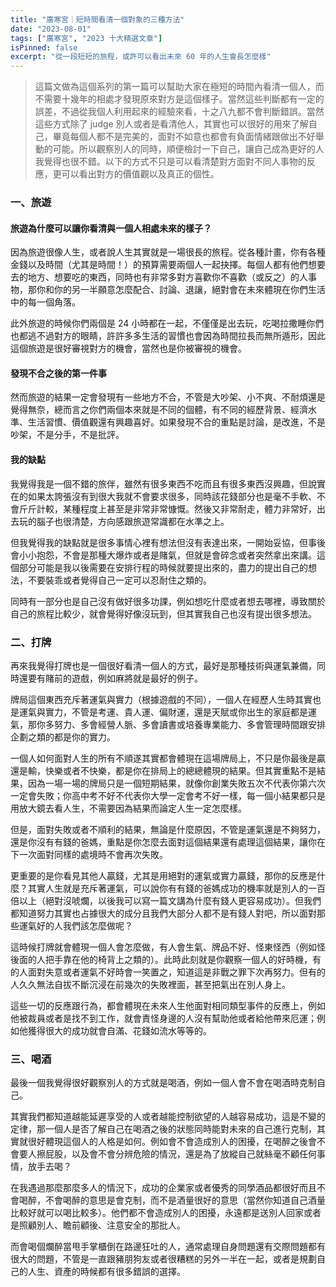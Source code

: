 ```yaml
---
title: "廣寒宮｜短時間看清一個對象的三種方法"
date: "2023-08-01"
tags: ["廣寒宮", "2023 十大精選文章"]
isPinned: false
excerpt: "從一段短短的旅程，或許可以看出未來 60 年的人生會長怎麼樣"
---
```


> 這篇文做為這個系列的第一篇可以幫助大家在極短的時間內看清一個人，而不需要十幾年的相處才發現原來對方是這個樣子。當然這些判斷都有一定的誤差，不過從我個人利用起來的經驗來看，十之八九都不會判斷錯誤。當然這些方式除了 judge 別人或者是看清他人，其實也可以很好的用來了解自己，畢竟每個人都不是完美的，面對不如意也都會有負面情緒跟做出不好舉動的可能。所以觀察別人的同時，順便檢討一下自己，讓自己成為更好的人我覺得也很不錯。以下的方式不只是可以看清楚對方面對不同人事物的反應，更可以看出對方的價值觀以及真正的個性。

### 一、旅遊
#### 旅遊為什麼可以讓你看清與一個人相處未來的樣子？
因為旅遊很像人生，或者說人生其實就是一場很長的旅程。從各種計畫，你有各種金錢以及時間（尤其是時間！）的預算需要兩個人一起抉擇。每個人都有他們想要去的地方、想要吃的東西，同時也有非常多對方喜歡你不喜歡（或反之）的人事物，那你和你的另一半願意怎麼配合、討論、退讓，絕對會在未來體現在你們生活中的每一個角落。

此外旅遊的時候你們兩個是 24 小時都在一起，不僅僅是出去玩，吃喝拉撒睡你們也都逃不過對方的眼睛，許許多多生活的習慣也會因為時間拉長而無所遁形，因此這個旅遊是很好審視對方的機會，當然也是你被審視的機會。

#### 發現不合之後的第一件事
然而旅遊的結果一定會發現有一些地方不合，不管是大吵架、小不爽、不耐煩還是覺得無奈，總而言之你們兩個本來就是不同的個體，有不同的經歷背景、經濟水準、生活習慣、價值觀還有興趣喜好。如果發現不合的重點是討論，是改進，不是吵架，不是分手，不是批評。

#### 我的缺點
我覺得我是一個不錯的旅伴，雖然有很多東西不吃而且有很多東西沒興趣，但說實在的如果太誇張沒有到很大我就不會要求很多，同時該花錢部分也是毫不手軟、不會斤斤計較，某種程度上甚至是非常非常慷慨。然後又非常耐走，體力非常好，出去玩的腦子也很清楚，方向感跟旅遊常識都在水準之上。

但我覺得我的缺點就是很多事情心裡有想法但沒有表達出來，一開始妥協，但事後會小小抱怨，不會是那種大爆炸或者是賭氣，但就是會碎念或者突然拿出來講。這個部分可能是我以後需要在安排行程的時候就要提出來的，盡力的提出自己的想法，不要裝乖或者覺得自己一定可以忍耐住之類的。

同時有一部分也是自己沒有做好很多功課，例如想吃什麼或者想去哪裡，導致關於自己的旅程比較少，就會覺得好像沒玩到，但其實我自己也沒有提出很多想法。

### 二、打牌
再來我覺得打牌也是一個很好看清一個人的方式，最好是那種技術與運氣兼備，同時還要有賭前的遊戲，例如麻將就是最好的例子。

牌局這個東西充斥著運氣與實力（根據遊戲的不同），一個人在經歷人生時其實也是運氣與實力，不管是考運、貴人運、偏財運，還是天賦或你出生的家庭都是運氣，那你多努力、多會經營人脈、多會讀書或培養專業能力、多會管理時間跟安排企劃之類的都是你的實力。

一個人如何面對人生的所有不順遂其實都會體現在這場牌局上，不只是你最後是贏還是輸，快樂或者不快樂，都是你在排局上的總總體現的結果。但其實重點不是結果，因為一場一場的牌局只是一個短期結果，就像你創業失敗五次不代表你第六次一定會失敗；你高中考不好不代表你大學一定會考不好一樣，每一個小結果都只是用放大鏡去看人生，不需要因為結果而論定人生一定怎麼樣。

但是，面對失敗或者不順利的結果，無論是什麼原因，不管是運氣還是不夠努力，還是你沒有有錢的爸媽，重點是你怎麼去面對這個結果還有處理這個結果，讓你在下一次面對同樣的處境時不會再次失敗。

更重要的是你看見其他人贏錢，尤其是用絕對的運氣或實力贏錢，那你的反應是什麼？其實人生就是充斥著運氣，可以說你有有錢的爸媽成功的機率就是別人的一百倍以上（絕對沒唬爛，以後我可以寫一篇文講為什麼有錢人更容易成功）。但我們都知道努力其實也占據很大的成分且我們大部分人都不是有錢人對吧，所以面對那些運氣好的人我們該怎麼做呢？

這時候打牌就會體現一個人會怎麼做，有人會生氣、牌品不好、怪東怪西（例如怪後面的人把手靠在他的椅背上之類的）。此時此刻就是你觀察一個人的好時機，有的人面對失意或者運氣不好時會一笑置之，知道這是非戰之罪下次再努力。但有的人久久無法自拔不斷沉浸在前幾次的失敗裡面，甚至把氣出在別人身上。

這些一切的反應跟行為，都會體現在未來人生他面對相同類型事件的反應上，例如他被裁員或者是找不到工作，就會責怪身邊的人沒有幫助他或者給他帶來厄運；例如他獲得很大的成功就會自滿、花錢如流水等等的。

### 三、喝酒
最後一個我覺得很好觀察別人的方式就是喝酒，例如一個人會不會在喝酒時克制自己。

其實我們都知道越能延遲享受的人或者越能控制欲望的人越容易成功，這是不變的定律，那一個人是否了解自己在喝酒之後的狀態同時能對未來的自己進行克制，其實就很好體現這個人的人格是如何。例如會不會造成別人的困擾，在喝醉之後會不會要人擦屁股，以及會不會分辨危險的情況，還是為了放縱自己就絲毫不顧任何事情，放手去喝？

在我遇過那麼那麼多人的情況下，成功的企業家或者優秀的同學酒品都很好而且不會喝醉，不會喝醉的意思是會克制，而不是酒量很好的意思（當然你知道自己酒量比較好就可以喝比較多）。他們都不會造成別人的困擾，永遠都是送別人回家或者是照顧別人、瞻前顧後、注意安全的那批人。

而會喝個爛醉當甩手掌櫃倒在路邊狂吐的人，通常處理自身問題還有交際問題都有很大的問題，不管是一直跟豬朋狗友或者很糟糕的另外一半在一起，或者是規劃自己的人生、資產的時候都有很多錯誤的選擇。